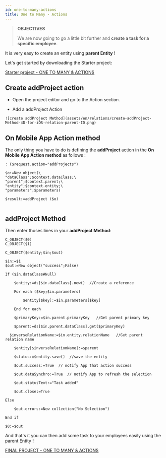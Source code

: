 ```yaml
---
id: one-to-many-actions
title: One to Many - Actions
---
```


> **OBJECTIVES**
>
> We are now going to go a little bit further and **create a task for a specific employee**.

It is very easy to create an entity using **parent Entity** !

Let's get started by downloading the Starter project:

<div style= {{ textAlign: "center", marginTop: "20px", marginBottom: "20px" }}>
<a className="button button--primary"
href="https://github.com/4d-for-ios/tutorial-RelationsActions/archive/6c649733f5efd3c799e4e04c05a85e17eeadf7f0.zip">Starter project - ONE TO MANY & ACTIONS</a>
</div>

## Create addProject action

* Open the project editor and go to the Action section.

* Add a addProject Action

```![create addProject Method](assets/en/relations/create-addProject-Method-4D-for-iOS-relation-parent-ID.png)```


## On Mobile App Action method

The only thing you have to do is defining the **addProject** action in the **On Mobile App Action method** as follows :

```4d
: ($request.action="addProjects")
		
$o:=New object(\
"dataClass";$context.dataClass;\
"parent";$context.parent;\
"entity";$context.entity;\
"parameters";$parameters)

$result:=addProject ($o)


```

## addProject Method


Then enter thoses lines in your **addProject Method**:

```4d
C_OBJECT($0)
C_OBJECT($1)

C_OBJECT($entity;$in;$out)

$in:=$1
$out:=New object("success";False)

If ($in.dataClass#Null)
	
	$entity:=ds[$in.dataClass].new()  //Create a reference
	
	For each ($key;$in.parameters)
		
		$entity[$key]:=$in.parameters[$key]
		
	End for each 
	
	$primaryKey:=$in.parent.primaryKey   //Get parent primary key
		
	$parent:=ds[$in.parent.dataClass].get($primaryKey)
  
  $inverseRelationName:=$in.entity.relationName   //Get parent relation name

	$entity[$inverseRelationName]:=$parent
	
	$status:=$entity.save()  //save the entity
	
	$out.success:=True  // notify App that action success
	
	$out.dataSynchro:=True  // notify App to refresh the selection
	
	$out.statusText:="Task added"
	
	$out.close:=True
	
Else 
	
	$out.errors:=New collection("No Selection")
	
End if 

$0:=$out

```

And that's it you can then add some task to your employees easily using the parent Entity !

<div style= {{ textAlign: "center", marginTop: "20px", marginBottom: "20px" }}>
<a className="button button--primary"
href="https://github.com/4d-for-ios/tutorial-RelationsActions/releases/latest/download/tutorial-RelationsActions.zip">FINAL PROJECT - ONE TO MANY & ACTIONS</a>
</div>
